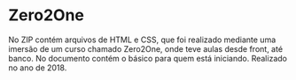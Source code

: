 # Zero2One

No ZIP contém arquivos de HTML e CSS, que foi realizado mediante uma imersão de um curso chamado Zero2One, onde teve aulas desde front, até banco. No documento contém o básico para quem está iniciando. Realizado no ano de 2018. 
